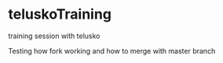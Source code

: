# teluskoTraining
training session with telusko 

Testing how fork working and how to merge with master branch
